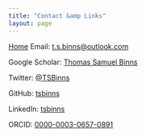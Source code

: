 ```yaml
---
title: "Contact &amp Links"
layout: page
---
```


<a href="{{ site.baseurl }}/index.html"><i class='fas fa-envelope'></i> Home</a>
Email: [t.s.binns@outlook.com](mailto:t.s.binns@outlook.com)

<i class="fab fa-google"></i> Google Scholar: [Thomas Samuel Binns](https://scholar.google.co.uk/citations?user=S8yDxUEAAAAJ)

<i class="fab fa-twitter"></i> Twitter: [@TSBinns](https://twitter.com/TSBinns)

<i class="fab fa-github"></i> GitHub: [tsbinns](https://github.com/tsbinns)

<i class="fab fa-linkedin"></i> LinkedIn: [tsbinns](https://www.linkedin.com/in/tsbinns/)

<i class="fab fa-orcid"></i> ORCID: [0000-0003-0657-0891](https://orcid.org/0000-0003-0657-0891)
